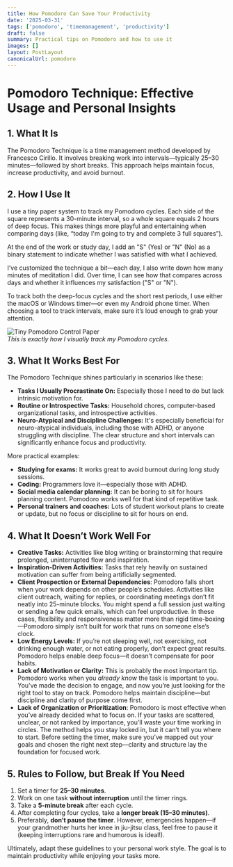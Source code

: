 ```yaml
---
title: How Pomodoro Can Save Your Productivity
date: '2025-03-31'
tags: ['pomodoro', 'timemanagement', 'productivity']
draft: false
summary: Practical tips on Pomodoro and how to use it
images: []
layout: PostLayout
canonicalUrl: pomodoro
---
```


# Pomodoro Technique: Effective Usage and Personal Insights

## 1. What It Is

The Pomodoro Technique is a time management method developed by Francesco Cirillo. It involves breaking work into intervals—typically 25–30 minutes—followed by short breaks. This approach helps maintain focus, increase productivity, and avoid burnout.

## 2. How I Use It

I use a tiny paper system to track my Pomodoro cycles. Each side of the square represents a 30-minute interval, so a whole square equals 2 hours of deep focus. This makes things more playful and entertaining when comparing days (like, “today I'm going to try and complete 3 full squares”).

At the end of the work or study day, I add an "S" (Yes) or "N" (No) as a binary statement to indicate whether I was satisfied with what I achieved.

I’ve customized the technique a bit—each day, I also write down how many minutes of meditation I did. Over time, I can see how that compares across days and whether it influences my satisfaction ("S" or "N").

To track both the deep-focus cycles and the short rest periods, I use either the macOS or Windows timer—or even my Android phone timer. When choosing a tool to track intervals, make sure it’s loud enough to grab your attention.

![Tiny Pomodoro Control Paper](/static/images/posts/pomodoro/pomodoro-1.jpeg)  
_This is exactly how I visually track my Pomodoro cycles._

## 3. What It Works Best For

The Pomodoro Technique shines particularly in scenarios like these:

- **Tasks I Usually Procrastinate On:** Especially those I need to do but lack intrinsic motivation for.
- **Routine or Introspective Tasks:** Household chores, computer-based organizational tasks, and introspective activities.
- **Neuro-Atypical and Discipline Challenges:** It's especially beneficial for neuro-atypical individuals, including those with ADHD, or anyone struggling with discipline. The clear structure and short intervals can significantly enhance focus and productivity.

More practical examples:

- **Studying for exams:** It works great to avoid burnout during long study sessions.
- **Coding:** Programmers love it—especially those with ADHD.
- **Social media calendar planning:** It can be boring to sit for hours planning content. Pomodoro works well for that kind of repetitive task.
- **Personal trainers and coaches:** Lots of student workout plans to create or update, but no focus or discipline to sit for hours on end.

## 4. What It Doesn’t Work Well For

- **Creative Tasks:** Activities like blog writing or brainstorming that require prolonged, uninterrupted flow and inspiration.
- **Inspiration-Driven Activities:** Tasks that rely heavily on sustained motivation can suffer from being artificially segmented.
- **Client Prospection or External Dependencies**: Pomodoro falls short when your work depends on other people’s schedules. Activities like client outreach, waiting for replies, or coordinating meetings don’t fit neatly into 25-minute blocks. You might spend a full session just waiting or sending a few quick emails, which can feel unproductive. In these cases, flexibility and responsiveness matter more than rigid time-boxing—Pomodoro simply isn’t built for work that runs on someone else’s clock.
- **Low Energy Levels:** If you’re not sleeping well, not exercising, not drinking enough water, or not eating properly, don’t expect great results. Pomodoro helps enable deep focus—it doesn’t compensate for poor habits.
- **Lack of Motivation or Clarity:** This is probably the most important tip. Pomodoro works when you _already know_ the task is important to you. You’ve made the decision to engage, and now you’re just looking for the right tool to stay on track. Pomodoro helps maintain discipline—but discipline and clarity of purpose come first.
- **Lack of Organization or Prioritization**: Pomodoro is most effective when you’ve already decided what to focus on. If your tasks are scattered, unclear, or not ranked by importance, you’ll waste your time working in circles. The method helps you stay locked in, but it can’t tell you where to start. Before setting the timer, make sure you’ve mapped out your goals and chosen the right next step—clarity and structure lay the foundation for focused work.

## 5. Rules to Follow, but Break If You Need

1. Set a timer for **25–30 minutes**.
2. Work on one task **without interruption** until the timer rings.
3. Take a **5-minute break** after each cycle.
4. After completing four cycles, take a **longer break (15–30 minutes)**.
5. Preferably, **don’t pause the timer**. However, emergencies happen—if your grandmother hurts her knee in jiu-jitsu class, feel free to pause it (keeping interruptions rare and humorous is ideal!).

Ultimately, adapt these guidelines to your personal work style. The goal is to maintain productivity while enjoying your tasks more.
